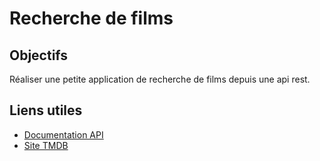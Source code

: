 # Recherche de films

## Objectifs

Réaliser une petite application de recherche de films depuis une api rest.

## Liens utiles

* [Documentation API](https://developer.themoviedb.org/reference/intro/getting-started)
* [Site TMDB](https://www.themoviedb.org/)
